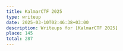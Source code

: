 ```yaml
---
title: KalmarCTF 2025
type: writeup
date: 2025-03-10T02:46:38+03:00
description: Writeups for [KalmarCTF 2025]
place: 145
total: 287 
---
```

